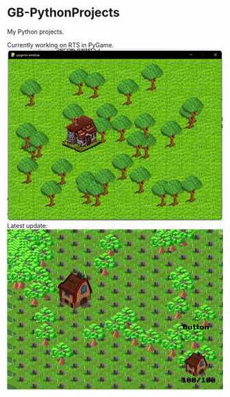 # GB-PythonProjects
 My Python projects.

Currently working on RTS in PyGame.
![FirstPreview](https://github.com/GendalfBlack/GB-PythonProjects/blob/main/PyGameRTS/preview1.png)
Latest update:
![TextAddition](https://github.com/GendalfBlack/GB-PythonProjects/blob/main/PyGameRTS/preview3.png?raw=true)
